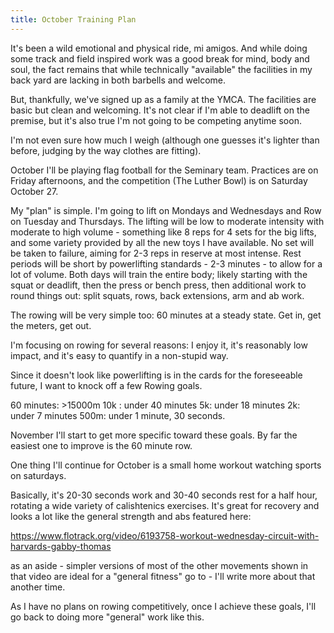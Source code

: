 ```yaml
---
title: October Training Plan
---
```


It's been a wild emotional and physical ride, mi amigos.  And while doing some track and field inspired work was a good break for mind, body and soul, the fact remains that while technically "available" the facilities in my back yard are lacking in both barbells and welcome. 

But, thankfully, we've signed up as a family at the YMCA.  The facilities are basic but clean and welcoming. It's not clear if I'm able to deadlift on the premise, but it's also true I'm not going to be competing anytime soon. 

I'm not even sure how much I weigh (although one guesses it's lighter than before, judging by the way clothes are fitting).

October I'll be playing flag football for the Seminary team. Practices are on Friday afternoons, and the competition (The Luther Bowl) is on Saturday October 27. 

My "plan" is simple. I'm going to lift on Mondays and Wednesdays and Row on Tuesday and Thursdays. 
The lifting will be low to moderate intensity with moderate to high volume - something like 8 reps for 4 sets for the big lifts, and some variety provided by all the new toys I have available. No set will be taken to failure, aiming for 2-3 reps in reserve at most intense. Rest periods will be short by powerlifting standards - 2-3 minutes  - to allow for a lot of volume.  Both days will train the entire body; likely starting with the squat or deadlift, then the press or bench press, then additional work to round things out: split squats, rows, back extensions, arm and ab work. 

The rowing will be very simple too: 60 minutes at a steady state.  Get in, get the meters, get out. 

I'm focusing on rowing for several reasons: I enjoy it, it's reasonably low impact, and it's easy to quantify in a non-stupid way. 

Since it doesn't look like powerlifting is in the cards for the foreseeable future, I want to knock off a few Rowing goals. 

60 minutes: >15000m
10k : under 40 minutes
5k: under 18 minutes
2k: under 7 minutes
500m: under 1 minute, 30 seconds.  

November I'll start to get more specific toward these goals. By far the easiest one to improve is the 60 minute row. 

One thing I'll continue for October is a small home workout watching sports on saturdays. 

Basically, it's 20-30 seconds work and 30-40 seconds rest for a half hour, rotating a wide variety of calishtenics exercises. It's great for recovery and looks a lot like the general strength and abs featured here: 

https://www.flotrack.org/video/6193758-workout-wednesday-circuit-with-harvards-gabby-thomas

as an aside - simpler versions of most of the other movements shown in that video are ideal for a "general fitness" go to - I'll write more about that another time. 

As I have no plans on rowing competitively, once I achieve these goals, I'll go back to doing more "general" work like this.